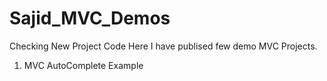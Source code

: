 # Sajid_MVC_Demos
Checking New Project Code
Here I have publised few demo MVC Projects.
1. MVC AutoComplete Example
